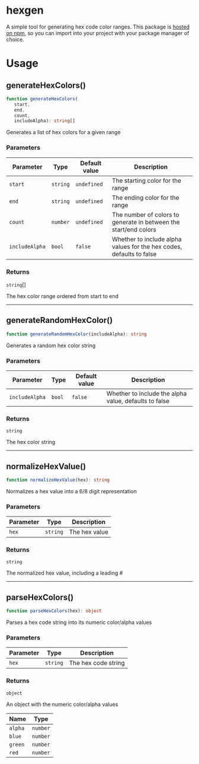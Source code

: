 # hexgen

A simple tool for generating hex code color ranges. This package is [hosted on npm](https://www.npmjs.com/package/@jstock/hexgen), so you can import into your project with your package manager of choice.

# Usage

## generateHexColors()

```ts
function generateHexColors(
   start, 
   end, 
   count, 
   includeAlpha): string[]
```

Generates a list of hex colors for a given range

### Parameters

| Parameter | Type | Default value | Description |
| ------ | ------ | ------ | ------ |
| `start` | `string` | `undefined` | The starting color for the range |
| `end` | `string` | `undefined` | The ending color for the range |
| `count` | `number` | `undefined` | The number of colors to generate in between the start/end colors |
| `includeAlpha` | `bool` | `false` | Whether to include alpha values for the hex codes, defaults to false |

### Returns

`string`[]

The hex color range ordered from start to end

***

## generateRandomHexColor()

```ts
function generateRandomHexColor(includeAlpha): string
```

Generates a random hex color string

### Parameters

| Parameter | Type | Default value | Description |
| ------ | ------ | ------ | ------ |
| `includeAlpha` | `bool` | `false` | Whether to include the alpha value, defaults to false |

### Returns

`string`

The hex color string

***

## normalizeHexValue()

```ts
function normalizeHexValue(hex): string
```

Normalizes a hex value into a 6/8 digit representation

### Parameters

| Parameter | Type | Description |
| ------ | ------ | ------ |
| `hex` | `string` | The hex value |

### Returns

`string`

The normalized hex value, including a leading #

***

## parseHexColors()

```ts
function parseHexColors(hex): object
```

Parses a hex code string into its numeric color/alpha values

### Parameters

| Parameter | Type | Description |
| ------ | ------ | ------ |
| `hex` | `string` | The hex code string |

### Returns

`object`

An object with the numeric color/alpha values

| Name | Type |
| ------ | ------ |
| `alpha` | `number` |
| `blue` | `number` |
| `green` | `number` |
| `red` | `number` |
